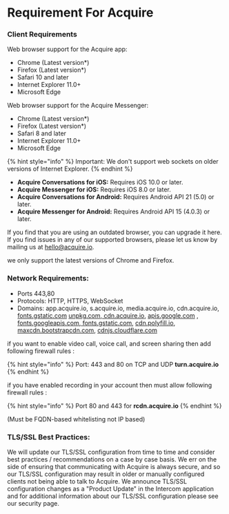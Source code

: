# Requirement For Acquire

### Client Requirements <a id="client-requirements"></a>

Web browser support for the Acquire app:

* Chrome \(Latest version\*\)
* Firefox \(Latest version\*\)
* Safari 10 and later
* Internet Explorer 11.0+
* Microsoft Edge

Web browser support for the Acquire Messenger:

* Chrome \(Latest version\*\)
* Firefox \(Latest version\*\)
* Safari 8 and later
* Internet Explorer 11.0+
* Microsoft Edge

{% hint style="info" %}
Important: We don't support web sockets on older versions of Internet Explorer.
{% endhint %}

* **Acquire Conversations for iOS:** Requires iOS 10.0 or later.
* **Acquire Messenger for iOS:** Requires iOS 8.0 or later.
* **Acquire Conversations for Android:** Requires Android API 21 \(5.0\) or later.
* **Acquire Messenger for Android:** Requires Android API 15 \(4.0.3\) or later.

If you find that you are using an outdated browser, you can upgrade it here. If you find issues in any of our supported browsers, please let us know by mailing us at [hello@acquire.io](../../rest-apis/profiles-api/sender-emails.md).

we only support the latest versions of Chrome and Firefox.

### Network Requirements:

* Ports 443,80
* Protocols: HTTP, HTTPS, WebSocket
* Domains: app.acquire.io, s.acquire.io, media.acquire.io, cdn.acquire.io, [fonts.gstatic.com](http://fonts.gstatic.com/) [unpkg.com](http://unpkg.com/),[ cdn.acquire.io](http://cdn.acquire.io/), [apis.google.com](http://apis.google.com/) , [fonts.googleapis.com](http://fonts.googleapis.com/),[ fonts.gstatic.com](http://fonts.gstatic.com/), [cdn.polyfill.io](http://cdn.polyfill.io/), [maxcdn.bootstrapcdn.com](http://maxcdn.bootstrapcdn.com/), [cdnjs.cloudflare.com](http://cdnjs.cloudflare.com/)

if you want to enable video call, voice call, and screen sharing then add following firewall rules :

{% hint style="info" %}
Port: 443 and 80 on TCP and UDP **turn.acquire.io**
{% endhint %}

if you have enabled recording in your account then must allow following firewall rules :

{% hint style="info" %}
Port 80 and 443 for **rcdn.acquire.io**
{% endhint %}

\(Must be FQDN-based whitelisting not IP based\)

### TLS/SSL Best Practices:

We will update our TLS/SSL configuration from time to time and consider best practices / recommendations on a case by case basis. We err on the side of ensuring that communicating with Acquire is always secure, and so our TLS/SSL configuration may result in older or manually configured clients not being able to talk to Acquire. We announce TLS/SSL configuration changes as a "Product Update" in the Intercom application and for additional information about our TLS/SSL configuration please see our security page.

